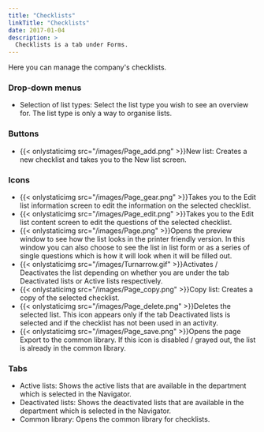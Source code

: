```yaml
---
title: "Checklists"
linkTitle: "Checklists"
date: 2017-01-04
description: >
  Checklists is a tab under Forms.
---
```

Here you can manage the company's checklists.

### Drop-down menus

- Selection of list types: Select the list type you wish to see an overview for. The list type is only a way to organise lists.

### Buttons

- {{< onlystaticimg src="/images/Page_add.png" >}}New list: Creates a new checklist and takes you to the New list screen.

### Icons

- {{< onlystaticimg src="/images/Page_gear.png" >}}Takes you to the Edit list information screen to edit the information on the selected checklist.
- {{< onlystaticimg src="/images/Page_edit.png" >}}Takes you to the Edit list content screen to edit the questions of the selected checklist.
- {{< onlystaticimg src="/images/Page.png" >}}Opens the preview window to see how the list looks in the printer friendly version. In this window you can also choose to see the list in list form or as a series of single questions which is how it will look when it will be filled out.
- {{< onlystaticimg src="/images/Turnarrow.gif" >}}Activates / Deactivates the list depending on whether you are under the tab Deactivated lists or Active lists respectively.
- {{< onlystaticimg src="/images/Page_copy.png" >}}Copy list: Creates a copy of the selected checklist.
- {{< onlystaticimg src="/images/Page_delete.png" >}}Deletes the selected list. This icon appears only if the tab Deactivated lists is selected and if the checklist has not been used in an activity.
- {{< onlystaticimg src="/images/Page_save.png" >}}Opens the page Export to the common library. If this icon is disabled / grayed out, the list is already in the common library.

### Tabs

- Active lists: Shows the active lists that are available in the department which is selected in the Navigator.
- Deactivated lists: Shows the deactivated lists that are available in the department which is selected in the Navigator.
- Common library: Opens the common library for checklists.
